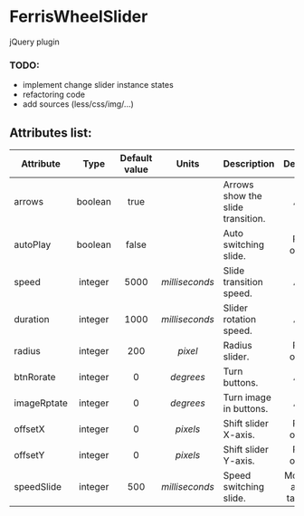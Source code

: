 # FerrisWheelSlider
jQuery plugin

### TODO:
- implement change slider instance states
- refactoring code
- add sources (less/css/img/...)

## Attributes list:
| Attribute |  Type   | Default value |       Units      |          Description                |     Device      |
|-----------|:-------:|:-------------:|:----------------:|-------------------------------------|:---------------:|
|  arrows   | boolean |     true      |                  |  Arrows show the slide transition.  |       All       |
| autoPlay  | boolean |     false     |                  |        Auto switching slide.        |     PC only     |
|   speed   | integer |     5000      |  *milliseconds*  |       Slide transition speed.       |       All       |
| duration  | integer |     1000      |  *milliseconds*  |        Slider rotation speed.       |       All       |
|  radius   | integer |      200      |     *pixel*      |            Radius slider.           |     PC only     |
| btnRorate | integer |       0       |     *degrees*    |            Turn buttons.            |       All       |
|imageRptate| integer |       0       |     *degrees*    |       Turn image in buttons.        |       All       |
|  offsetX  | integer |       0       |     *pixels*     |        Shift slider X-axis.         |     PC only     |
|  offsetY  | integer |       0       |     *pixels*     |        Shift slider Y-axis.         |     PC only     |
|speedSlide | integer |      500      |  *milliseconds*  |       Speed switching slide.        |Mobile and tablet|

